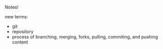 Notes!

new terms: 
- git
- repository
- process of branching, merging, forks, pulling, commiting, and pushing content
